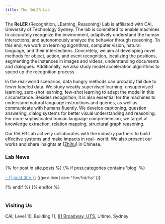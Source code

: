 ```yaml
---
title: The ReLER Lab
---
```


<!--![alt text](./images/home.jpg "Logo Title Text 1")-->


The **ReLER** (Recognition, LEarning, Reasoning) Lab is affiliated with CAI, University of Technology Sydney. The lab is committed to enable machines to
accurately recognize the environment, adaptively understand the human interactions, and
autonomously analyze the behavior through reasoning. To this end, we work on learning algorithms, computer
vision, natural language, and their intersections. Concretely, we aim at
developing novel methods for object, action, and event recognition, localizing the
positions, segmenting the instances in images and videos, understanding documents and dialogues. Additionally, we also study model
acceleration algorithms to speed up the recognition process.

In the real-world scenarios, data
hungry methods can probably fail due to fewer labeled data. We study weakly supervised
learning, unsupervised learning, zero-shot learning, few-shot learning to adapt the model in
this circumstance. Besides recognition, it is also essential for the machines to understand
natural language instructions and queries, as well as communicate with humans fluently.
We develop captioning, question answering, dialog systems for better visual understanding
and reasoning. For more sophisticated human language comprehension, we target at
knowledge extraction, relation mapping, structural graph reasoning.

Our ReLER Lab actively
collaborates with the industry partners to build effective systems and make impacts in real-
world. We also present our works and share insights at [[Zhihu]](https://www.zhihu.com/column/reler-lab) in Chinese.


### **Lab News**

<div class="content list">
  {% for post in site.posts %}
    {% if post.categories contains 'blog' %}
    <div class="list-item">
    <p class="list-post-title">
        <a href="{{ site.baseurl }}{{ post.url }}"><span style="color:#268bd2;">- {{ post.title }}</span></a> (<small>{{post.date | date: "%m/%d/%y" }}</small>)
        </p>
    </div>
    {% endif %}
  {% endfor %}
</div>

<br>

### Visiting Us
CAI,
Level 10, Building 11,
[81 Broadway, UTS](https://www.google.com/maps/place/UTS+Faculty+of+Engineering+and+IT/@-33.8840299,151.199234,15z/data=!4m5!3m4!1s0x0:0x5aa7383337c73213!8m2!3d-33.8840299!4d151.199234),
Ultimo, Sydney

<script type="text/javascript" id="clustrmaps" src="//clustrmaps.com/map_v2.js?d=R6kkJJHFXSfn-rkx6x5IRy0LT3iCdn0ZZmgCGudK2RA&cl=ffffff&w=a"></script>

